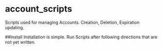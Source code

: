 # account_scripts
Scripts used for managing Accounts. Creation, Deletion, Expiration updating.

##Install
Installation is simple. Run Scripts after following directions that are not yet written.
